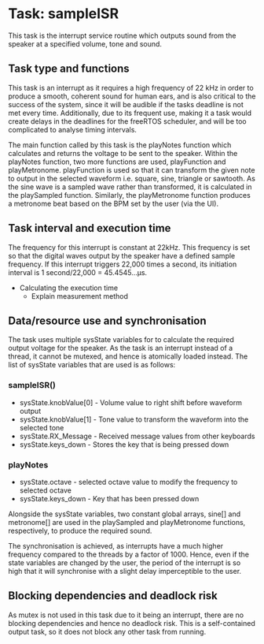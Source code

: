 # Task: sampleISR

This task is the interrupt service routine which outputs sound from the speaker at a specified volume, tone and sound.

## Task type and functions

This task is an interrupt as it requires a high frequency of 22 kHz in order to produce a smooth, coherent sound for human ears, and is also critical to the success of the system, since it will be audible if the tasks deadline is not met every time. Additionally, due to its frequent use, making it a task would create delays in the deadlines for the freeRTOS scheduler, and will be too complicated to analyse timing intervals.

The main function called by this task is the playNotes function which calculates and returns the voltage to be sent to the speaker. Within the playNotes function, two more functions are used, playFunction and playMetronome. playFunction is used so that it can transform the given note to output in the selected waveform i.e. square, sine, triangle or sawtooth. As the sine wave is a sampled wave rather than transformed, it is calculated in the playSampled function. Similarly, the playMetronome function produces a metronome beat based on the BPM set by the user (via the UI). 

## Task interval and execution time

The frequency for this interrupt is constant at 22kHz. This frequency is set so that the digital waves output by the speaker have a defined sample frequency. If this interrupt triggers 22,000 times a second, its initiation interval is 1 second/22,000 = 45.4545…μs. 

- Calculating the execution time
    - Explain measurement method

## Data/resource use and synchronisation

The task uses multiple sysState variables for to calculate the required output voltage for the speaker. As the task is an interrupt instead of a thread, it cannot be mutexed, and hence is atomically loaded instead. The list of sysState variables that are used is as follows:

### sampleISR()

- sysState.knobValue[0] - Volume value to right shift before waveform output
- sysState.knobValue[1] - Tone value to transform the waveform into the selected tone
- sysState.RX_Message - Received message values from other keyboards
- sysState.keys_down - Stores the key that is being pressed down

### playNotes

- sysState.octave - selected octave value to modify the frequency to selected octave
- sysState.keys_down - Key that has been pressed down

Alongside the sysState variables, two constant global arrays, sine[] and metronome[] are used in the playSampled and playMetronome functions, respectively, to produce the required sound. 

The synchronisation is achieved, as interrupts have a much higher frequency compared to the threads by a factor of 1000. Hence, even if the state variables are changed by the user, the period of the interrupt is so high that it will synchronise with a slight delay imperceptible to the user.

## Blocking dependencies and deadlock risk

As mutex is not used in this task due to it being an interrupt, there are no blocking dependencies and hence no deadlock risk. This is a self-contained output task, so it does not block any other task from running.
